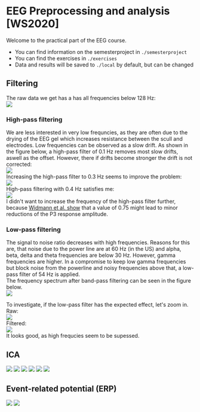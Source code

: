 # EEG Preprocessing and analysis [WS2020]
Welcome to the practical part of the EEG course.
- You can find information on the semesterproject in `./semesterproject`
- You can find the exercises in `./exercises`
- Data and results will be saved to `./local` by default, but can be changed

## Filtering
The raw data we get has a has all frequencies below 128 Hz:  
![](./local/bids/sub-002/ses-P3/results/01freq_before_filtering.png)

### High-pass filtering
We are less interested in very low frequncies, as they are often due to the drying of the EEG gel which increases resistance between the scull and electrodes. Low frequencies can be observed as a slow drift.
As shown in the figure below, a high-pass filter of 0.1 Hz removes most slow drifts, aswell as the offset.
However, there if drifts become stronger the drift is not corrected:  
![](./local/bids/sub-006/ses-P3/results/03whole_overlay/channel15_drift_hp01.png)  
Increasing the high-pass filter to 0.3 Hz seems to improve the problem:  
![](./local/bids/sub-006/ses-P3/results/03whole_overlay/channel15_drift_hp03.png)  
High-pass filtering with 0.4 Hz satisfies me:  
![](./local/bids/sub-006/ses-P3/results/03whole_overlay/channel15_drift_hp04.png)  
I didn't want to increase the frequency of the high-pass filter further, because [Widmann et al. show](https://www.sciencedirect.com/science/article/pii/S0165027014002866?via%3Dihub#sec0085) that a value of 0.75 might lead to minor reductions of the P3 response amplitude.

### Low-pass filtering
The signal to noise ratio decreases with high frequencies. Reasons for this are, that noise due to the power line are at 60 Hz (in the US) and alpha, beta, delta and theta frequencies are below 30 Hz. 
However, gamma frequencies are higher. In a compromise to keep low gamma frequencies but block noise from the powerline and noisy frequencies above that, a low-pass filter of 54 Hz is applied.  
The frequency spectrum after band-pass filtering can be seen in the figure below.  
![](./local/bids/sub-002/ses-P3/results/02freq_after_filtering.png)  

To investigate, if the low-pass filter has the expected effect, let's zoom in.
Raw:  
![](./local/bids/sub-002/ses-P3/results/04zoom_raw.png)  
Filtered:  
![](./local/bids/sub-002/ses-P3/results/05zoom_filtered.png)  
It looks good, as high frequcies seem to be supessed.

## ICA
![](./local/bids/sub-002/ses-P3/results/06ICA_components.png)
![](./local/bids/sub-002/ses-P3/results/07ICA_properties/component0.png)
![](./local/bids/sub-002/ses-P3/results/08Pz_before_ICA.png)
![](./local/bids/sub-002/ses-P3/results/09Pz_after_ICA.png)
![](./local/bids/sub-002/ses-P3/results/10before_after_overlay.png)
![](./local/bids/sub-002/ses-P3/results/11Pz.png)
## Event-related potential (ERP)
![](./local/bids/sub-002/ses-P3/results/12trials.png)
![](./local/bids/sub-002/ses-P3/results/13epochs_average.png)
